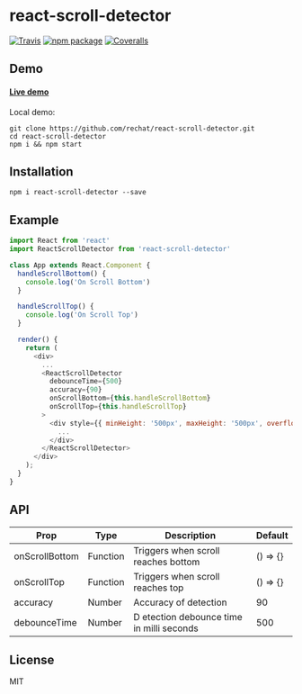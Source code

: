 # react-scroll-detector

[![Travis][build-badge]][build]
[![npm package][npm-badge]][npm]
[![Coveralls][coveralls-badge]][coveralls]

## Demo

#### [Live demo](http://rechat.github.io/react-scroll-detector/)

Local demo:

```
git clone https://github.com/rechat/react-scroll-detector.git
cd react-scroll-detector
npm i && npm start
```

## Installation

```
npm i react-scroll-detector --save
```

## Example

```javascript
import React from 'react'
import ReactScrollDetector from 'react-scroll-detector'

class App extends React.Component {
  handleScrollBottom() {
    console.log('On Scroll Bottom')
  }

  handleScrollTop() {
    console.log('On Scroll Top')
  }

  render() {
    return (
      <div>
        ...
        <ReactScrollDetector
          debounceTime={500}
          accuracy={90}
          onScrollBottom={this.handleScrollBottom}
          onScrollTop={this.handleScrollTop}
        >
          <div style={{ minHeight: '500px', maxHeight: '500px', overflow: 'auto' }}>
            ...
          </div>
        </ReactScrollDetector>
      </div>
    );
  }
}
```

## API

| Prop             |  Type      |  Description                                 |  Default  |
| ---              | ---        | ---                                          | ---       |
| onScrollBottom   | Function   |  Triggers when scroll reaches bottom         | () => {}  |
| onScrollTop      | Function   |  Triggers when scroll reaches top            | () => {}  |
| accuracy         | Number     |  Accuracy of detection                       |  90       |
| debounceTime     | Number     |  D etection debounce time in milli seconds   |  500      |


## License

MIT

[build-badge]: https://img.shields.io/travis/user/repo/master.png?style=flat-square
[build]: https://travis-ci.org/user/repo

[npm-badge]: https://img.shields.io/npm/v/npm-package.png?style=flat-square
[npm]: https://www.npmjs.org/package/npm-package

[coveralls-badge]: https://img.shields.io/coveralls/user/repo/master.png?style=flat-square
[coveralls]: https://coveralls.io/github/user/repo

